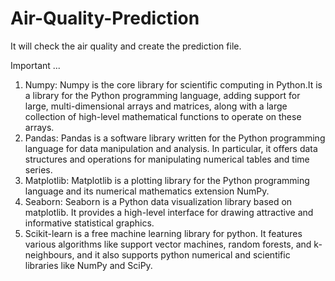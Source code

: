 # Air-Quality-Prediction
It will check the air quality and create the prediction file.

Important ...
1. Numpy: Numpy is the core library for scientific computing in Python.It is a library for the Python programming language, adding support for large, multi-dimensional arrays and matrices, along with a large collection of high-level mathematical functions to operate on these arrays.
2. Pandas:  Pandas is a software library written for the Python programming language for data manipulation and analysis. In particular, it offers data structures and operations for manipulating numerical tables and time series.  
3. Matplotlib: Matplotlib is a plotting library for the Python programming language and its numerical mathematics extension NumPy. 
4. Seaborn: Seaborn is a Python data visualization library based on matplotlib. It provides a high-level interface for drawing attractive and informative statistical graphics.
5. Scikit-learn is a free machine learning library for python. It features various algorithms like support vector machines, random forests, and k-neighbours, and it also supports python numerical and scientific libraries like NumPy and SciPy.

